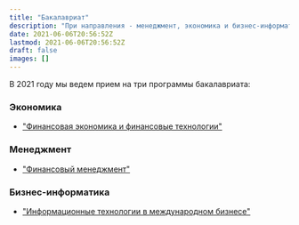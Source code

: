 ```yaml
---
title: "Бакалавриат"
description: "При направления - менеджмент, экономика и бизнес-информатика"
date: 2021-06-06T20:56:52Z
lastmod: 2021-06-06T20:56:52Z
draft: false
images: []
---
```


В 2021 году мы ведем прием на три программы бакалавриата: 

### Экономика

- ["Финансовая экономика и финансовые технологии"](http://pk.odin.mgimo.ru/bakalavriat/efi/index.html)

### Менеджмент

- ["Финансовый менеджмент"](http://pk.odin.mgimo.ru/bakalavriat/fim.html)

### Бизнес-информатика

- ["Информационные технологии в международном бизнесе"](http://pk.odin.mgimo.ru/bakalavriat/itmb.html)